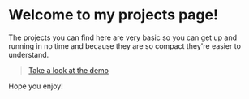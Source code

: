 Welcome to my projects page!
============


The projects you can find here are very basic so you can get up and running in no time and because they are so compact they're easier to understand.


> [Take a look at the demo](https://dl.dropboxusercontent.com/u/14015541/Demo/Demo.html)


Hope you enjoy!